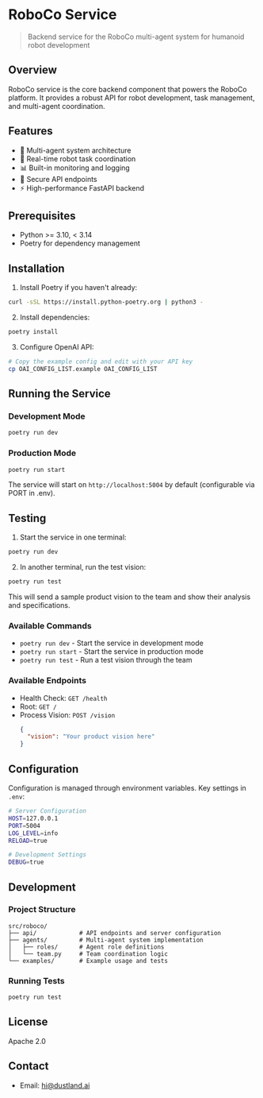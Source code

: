 # RoboCo Service

> Backend service for the RoboCo multi-agent system for humanoid robot development

## Overview

RoboCo service is the core backend component that powers the RoboCo platform. It provides a robust API for robot development, task management, and multi-agent coordination.

## Features

- 🤖 Multi-agent system architecture
- 🔄 Real-time robot task coordination
- 📊 Built-in monitoring and logging
- 🔐 Secure API endpoints
- ⚡ High-performance FastAPI backend

## Prerequisites

- Python >= 3.10, < 3.14
- Poetry for dependency management

## Installation

1. Install Poetry if you haven't already:

```bash
curl -sSL https://install.python-poetry.org | python3 -
```

2. Install dependencies:

```bash
poetry install
```

3. Configure OpenAI API:

```bash
# Copy the example config and edit with your API key
cp OAI_CONFIG_LIST.example OAI_CONFIG_LIST
```

## Running the Service

### Development Mode

```bash
poetry run dev
```

### Production Mode

```bash
poetry run start
```

The service will start on `http://localhost:5004` by default (configurable via PORT in .env).

## Testing

1. Start the service in one terminal:

```bash
poetry run dev
```

2. In another terminal, run the test vision:

```bash
poetry run test
```

This will send a sample product vision to the team and show their analysis and specifications.

### Available Commands

- `poetry run dev` - Start the service in development mode
- `poetry run start` - Start the service in production mode
- `poetry run test` - Run a test vision through the team

### Available Endpoints

- Health Check: `GET /health`
- Root: `GET /`
- Process Vision: `POST /vision`
  ```json
  {
    "vision": "Your product vision here"
  }
  ```

## Configuration

Configuration is managed through environment variables. Key settings in `.env`:

```bash
# Server Configuration
HOST=127.0.0.1
PORT=5004
LOG_LEVEL=info
RELOAD=true

# Development Settings
DEBUG=true
```

## Development

### Project Structure

```
src/roboco/
├── api/            # API endpoints and server configuration
├── agents/         # Multi-agent system implementation
│   ├── roles/      # Agent role definitions
│   └── team.py     # Team coordination logic
└── examples/       # Example usage and tests
```

### Running Tests

```bash
poetry run test
```

## License

Apache 2.0

## Contact

- Email: hi@dustland.ai
